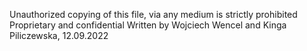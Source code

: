 Unauthorized copying of this file, via any medium is strictly prohibited
Proprietary and confidential
Written by Wojciech Wencel and Kinga Piliczewska, 12.09.2022
